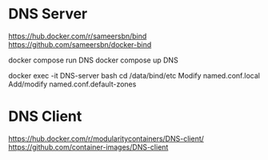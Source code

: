 # DNS Server
https://hub.docker.com/r/sameersbn/bind
https://github.com/sameersbn/docker-bind

docker compose run DNS
docker compose up DNS


docker exec -it DNS-server bash
cd /data/bind/etc
Modify named.conf.local
Add/modify named.conf.default-zones

# DNS Client
https://hub.docker.com/r/modularitycontainers/DNS-client/
https://github.com/container-images/DNS-client

